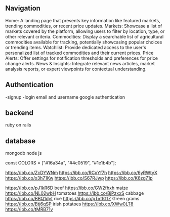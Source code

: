 ## Navigation

Home: A landing page that presents key information like featured markets, trending commodities, or recent price updates.
Markets: Showcase a list of markets covered by the platform, allowing users to filter by location, type, or other relevant criteria.
Commodities: Display a searchable list of agricultural commodities available for tracking, potentially showcasing popular choices or trending items.
Watchlist: Provide dedicated access to the user's personalized list of tracked commodities and their current prices.
Price Alerts: Offer settings for notification thresholds and preferences for price change alerts.
News & Insights: Integrate relevant news articles, market analysis reports, or expert viewpoints for contextual understanding.
## Authentication

-signup
-login
email and username
google authentication


## backend
ruby on rails

## database
mongodb node js

const COLORS = ["#16a34a", "#4c0519", "#1e1b4b"];

https://ibb.co/ZcDYWNm
https://ibb.co/RCxYf7h
https://ibb.co/6yRWtyX
https://ibb.co/x3h71Kw
https://ibb.co/S67RJwp
https://ibb.co/K6zg71p


https://ibb.co/pJ1kR6D beef
https://ibb.co/GW2fhxh maize
https://ibb.co/NL02wbH tomatoes
https://ibb.co/BjPzxxS  cabbage
https://ibb.co/BBQ1dyt  rice
https://ibb.co/gTm1G1Z Green grams
https://ibb.co/Btj6qSP irish potatoes
https://ibb.co/XWw0LT8
https://ibb.co/tMRB71v